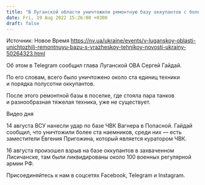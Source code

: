 ```yaml
---
title: "В Луганской области уничтожили ремонтную базу оккупантов с большим количеством техники — Гайдай"
date: Fri, 19 Aug 2022 15:26:00 +0300
draft: false
---
```

Источник: Новое Время https://nv.ua/ukraine/events/v-luganskoy-oblasti-unichtozhili-remontnuyu-bazu-s-vrazheskoy-tehnikoy-novosti-ukrainy-50264323.html


 Об этом в Telegram сообщил глава Луганской ОВА Сергей Гайдай.

По его словам, всего было уничтожено около ста единиц техники и порядка полусотни оккупантов.

После этого ремонтной базы в поселке, где стояла пара танков и разнообразная тяжелая техника, уже не существует.

 Видео дня   

14 августа ВСУ нанесли удар по базе ЧВК Вагнера в Попасной. Гайдай сообщил, что уничтожили более ста наемников, среди них — есть заместители Евгения Пригожина, который является куратором ЧВК.

16 августа произошел взрыв на базе оккупантов в захваченном Лисичанске, там были ликвидированы около 100 военных регулярной армии РФ.

Присоединяйтесь к нам в соцсетях Facebook, Telegram и Instagram.
